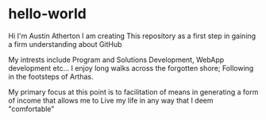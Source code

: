 # hello-world
Hi I'm Austin Atherton I am creating This repository as a first step in gaining a firm understanding about GitHub

My intrests include Program and Solutions Development, WebApp development etc... I enjoy long walks across the forgotten shore; Following in the footsteps of Arthas.

My primary focus at this point is to facilitation of means in generating a form of income that allows me to Live my life in any way that I deem "comfortable"
